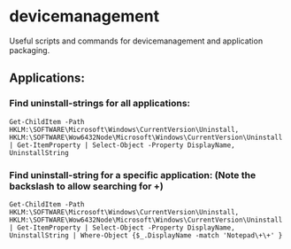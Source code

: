 # devicemanagement

Useful scripts and commands for devicemanagement and application packaging.

## Applications:
### Find uninstall-strings for all applications:
```
Get-ChildItem -Path HKLM:\SOFTWARE\Microsoft\Windows\CurrentVersion\Uninstall, HKLM:\SOFTWARE\Wow6432Node\Microsoft\Windows\CurrentVersion\Uninstall | Get-ItemProperty | Select-Object -Property DisplayName, UninstallString
```

### Find uninstall-string for a specific application: (Note the backslash to allow searching for +)
```
Get-ChildItem -Path HKLM:\SOFTWARE\Microsoft\Windows\CurrentVersion\Uninstall, HKLM:\SOFTWARE\Wow6432Node\Microsoft\Windows\CurrentVersion\Uninstall | Get-ItemProperty | Select-Object -Property DisplayName, UninstallString | Where-Object {$_.DisplayName -match 'Notepad\+\+' }
```
